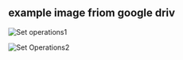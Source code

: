 ## example image friom google driv

![Set operations1](https://lh3.googleusercontent.com/d/1jj8i8Am41OK5pOpWjOJSLHw6s3pAneF8)

![Set Operations2](https://lh3.googleusercontent.com/d/1H8VuZxA9zgH41JEI5ScKvcriTtwX_ncm)
